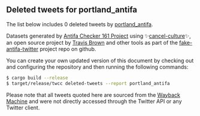 ## Deleted tweets for portland_antifa

The list below includes 0 deleted tweets by
[portland_antifa](https://twitter.com/portland_antifa).



Datasets generated by [Antifa Checker 161 Project](https://twitter.com/antifacheck161) using ✨[cancel-culture](https://github.com/travisbrown/cancel-culture)✨, an open source project by 
[Travis Brown](https://twitter.com/travisbrown) and other tools as part of the 
[fake-antifa-twitter](https://github.com/antifacheck161/fake-antifa-twitter) project repo on github.

You can create your own updated version of this document by checking out and configuring the
repository and then running the following commands:

```bash
$ cargo build --release
$ target/release/twcc deleted-tweets --report portland_antifa
```

Please note that all tweets quoted here are sourced from the
[Wayback Machine](https://web.archive.org) and were not directly accessed through the Twitter API or
any Twitter client.

